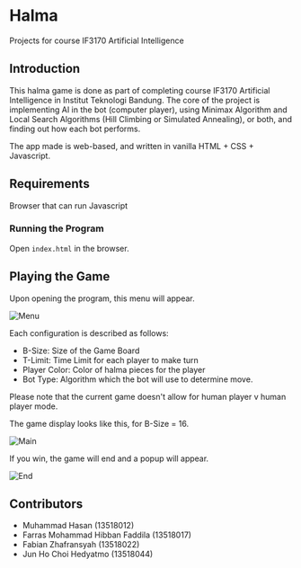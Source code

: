 # Halma
Projects for course IF3170 Artificial Intelligence

## Introduction

This halma game is done as part of completing course IF3170 Artificial Intelligence in 
Institut Teknologi Bandung. The core of the project is implementing AI in the bot (computer player),
using Minimax Algorithm and Local Search Algorithms (Hill Climbing or Simulated Annealing), or both, 
and finding out how each bot performs.

The app made is web-based, and written in vanilla HTML + CSS + Javascript.

## Requirements

Browser that can run Javascript

### Running the Program

Open `index.html` in the browser.

## Playing the Game

Upon opening the program, this menu will appear.

![Menu](/images/menu.png)

Each configuration is described as follows:

- B-Size: Size of the Game Board
- T-Limit: Time Limit for each player to make turn
- Player Color: Color of halma pieces for the player
- Bot Type: Algorithm which the bot will use to determine move. 

Please note that the current game doesn't allow for human player v human player mode.

The game display looks like this, for B-Size = 16.

![Main](/images/main.png)

If you win, the game will end and a popup will appear.

![End](/images/end.png)

## Contributors

- Muhammad Hasan (13518012)
- Farras Mohammad Hibban Faddila (13518017)
- Fabian Zhafransyah (13518022)
- Jun Ho Choi Hedyatmo (13518044)
